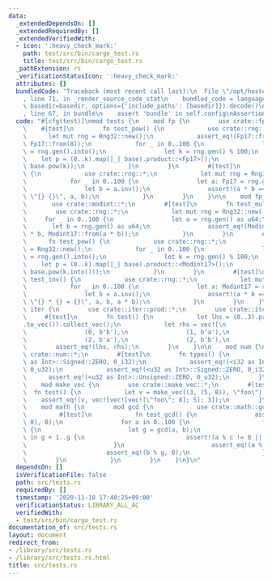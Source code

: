 ```yaml
---
data:
  _extendedDependsOn: []
  _extendedRequiredBy: []
  _extendedVerifiedWith:
  - icon: ':heavy_check_mark:'
    path: test/src/bin/cargo_test.rs
    title: test/src/bin/cargo_test.rs
  _pathExtension: rs
  _verificationStatusIcon: ':heavy_check_mark:'
  attributes: {}
  bundledCode: "Traceback (most recent call last):\n  File \"/opt/hostedtoolcache/Python/3.9.0/x64/lib/python3.9/site-packages/onlinejudge_verify/documentation/build.py\"\
    , line 71, in _render_source_code_stat\n    bundled_code = language.bundle(stat.path,\
    \ basedir=basedir, options={'include_paths': [basedir]}).decode()\n  File \"/opt/hostedtoolcache/Python/3.9.0/x64/lib/python3.9/site-packages/onlinejudge_verify/languages/user_defined.py\"\
    , line 67, in bundle\n    assert 'bundle' in self.config\nAssertionError\n"
  code: "#[cfg(test)]\nmod tests {\n    mod fp {\n        use crate::fp::*;\n    \
    \    #[test]\n        fn test_pow() {\n            use crate::rng::*;\n      \
    \      let mut rng = Rng32::new();\n            assert_eq!(Fp17::from(2).pow(3),\
    \ Fp17::from(8));\n            for _ in 0..100 {\n                let base: Fp17\
    \ = rng.gen().into();\n                let k = rng.gen() % 100;\n            \
    \    let p = (0..k).map(|_| base).product::<Fp17>();\n                assert_eq!(p,\
    \ base.pow(k));\n            }\n        }\n        #[test]\n        fn test_inv()\
    \ {\n            use crate::rng::*;\n            let mut rng = Rng32::new();\n\
    \            for _ in 0..100 {\n                let a: Fp17 = rng.gen().into();\n\
    \                let b = a.inv();\n                assert!(a * b == Fp17::ONE,\
    \ \"{} {}\", a, b);\n            }\n        }\n    }\n\n    mod fp_naive {\n \
    \       use crate::modint::*;\n        #[test]\n        fn test_mul() {\n    \
    \        use crate::rng::*;\n            let mut rng = Rng32::new();\n       \
    \     for _ in 0..100 {\n                let a = rng.gen() as u64;\n         \
    \       let b = rng.gen() as u64;\n                assert_eq!(Modint17::from(a)\
    \ * b, Modint17::from(a * b));\n            }\n        }\n        #[test]\n  \
    \      fn test_pow() {\n            use crate::rng::*;\n            let mut rng\
    \ = Rng32::new();\n            for _ in 0..100 {\n                let base: Modint17\
    \ = rng.gen().into();\n                let k = rng.gen() % 100;\n            \
    \    let p = (0..k).map(|_| base).product::<Modint17>();\n                assert_eq!(p,\
    \ base.pow(k.into()));\n            }\n        }\n        #[test]\n        fn\
    \ test_inv() {\n            use crate::rng::*;\n            let mut rng = Rng32::new();\n\
    \            for _ in 0..100 {\n                let a: Modint17 = rng.gen().into();\n\
    \                let b = a.inv();\n                assert!(a * b == Modint17::ONE,\
    \ \"{} * {} = {}\", a, b, a * b);\n            }\n        }\n    }\n\n    mod\
    \ iter {\n        use crate::iter::prod::*;\n        use crate::iter::*;\n   \
    \     #[test]\n        fn test() {\n            let lhs = (0..3).prod(b\"ab\"\
    .to_vec()).collect_vec();\n            let rhs = vec![\n                (0, b'a'),\n\
    \                (0, b'b'),\n                (1, b'a'),\n                (1, b'b'),\n\
    \                (2, b'a'),\n                (2, b'b'),\n            ];\n    \
    \        assert_eq!(lhs, rhs);\n        }\n    }\n\n    mod num {\n        use\
    \ crate::num::*;\n        #[test]\n        fn types() {\n            assert_eq!(<i32\
    \ as Int>::Signed::ZERO, 0_i32);\n            assert_eq!(<i32 as Int>::Unsigned::ZERO,\
    \ 0_u32);\n            assert_eq!(<u32 as Int>::Signed::ZERO, 0_i32);\n      \
    \      assert_eq!(<u32 as Int>::Unsigned::ZERO, 0_u32);\n        }\n    }\n\n\
    \    mod make_vec {\n        use crate::make_vec::*;\n        #[test]\n      \
    \  fn test() {\n            let v = make_vec((3, (5, 8)), \"foo\");\n        \
    \    assert_eq!(v, vec![vec![vec![\"foo\"; 8]; 5]; 3]);\n        }\n    }\n\n\
    \    mod math {\n        mod gcd {\n            use crate::math::gcd::*;\n   \
    \         #[test]\n            fn test_gcd() {\n                assert_eq!(gcd(0,\
    \ 0), 0);\n                for a in 0..100 {\n                    for b in 1..100\
    \ {\n                        let g = gcd(a, b);\n                        for c\
    \ in g + 1..g {\n                            assert!(a % c != 0 || b % c != 0);\n\
    \                        }\n                        assert_eq!(a % g, 0);\n  \
    \                      assert_eq!(b % g, 0);\n                    }\n        \
    \        }\n            }\n        }\n    }\n}\n"
  dependsOn: []
  isVerificationFile: false
  path: src/tests.rs
  requiredBy: []
  timestamp: '2020-11-18 17:40:25+09:00'
  verificationStatus: LIBRARY_ALL_AC
  verifiedWith:
  - test/src/bin/cargo_test.rs
documentation_of: src/tests.rs
layout: document
redirect_from:
- /library/src/tests.rs
- /library/src/tests.rs.html
title: src/tests.rs
---
```

